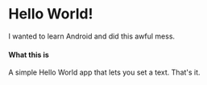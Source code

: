 Hello World!
============

I wanted to learn Android and did this awful mess.

#### What this is

A simple Hello World app that lets you set a text. That's it.